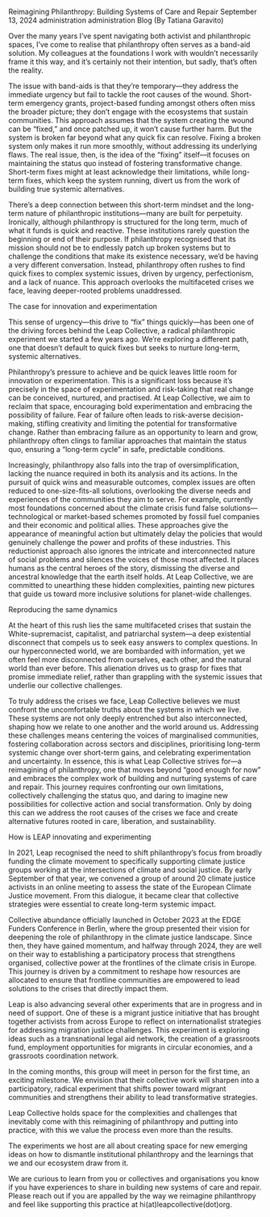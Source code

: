 Reimagining Philanthropy: Building Systems of Care and Repair
September 13, 2024
administration
administration
Blog
(By Tatiana Garavito)

Over the many years I’ve spent navigating both activist and philanthropic spaces, I’ve come to realise that philanthropy often serves as a band-aid solution. My colleagues at the foundations I work with wouldn’t necessarily frame it this way, and it’s certainly not their intention, but sadly, that’s often the reality.

The issue with band-aids is that they’re temporary—they address the immediate urgency but fail to tackle the root causes of the wound. Short-term emergency grants, project-based funding amongst others often miss the broader picture; they don’t engage with the ecosystems that sustain communities. This approach assumes that the system creating the wound can be “fixed,” and once patched up, it won’t cause further harm. But the system is broken far beyond what any quick fix can resolve. Fixing a broken system only makes it run more smoothly, without addressing its underlying flaws. The real issue, then, is the idea of the “fixing” itself—it focuses on maintaining the status quo instead of fostering transformative change. Short-term fixes might at least acknowledge their limitations, while long-term fixes, which keep the system running, divert us from the work of building true systemic alternatives.

There’s a deep connection between this short-term mindset and the long-term nature of philanthropic institutions—many are built for perpetuity. Ironically, although philanthropy is structured for the long term, much of what it funds is quick and reactive. These institutions rarely question the beginning or end of their purpose. If philanthropy recognised that its mission should not be to endlessly patch up broken systems but to challenge the conditions that make its existence necessary, we’d be having a very different conversation. Instead, philanthropy often rushes to find quick fixes to complex systemic issues, driven by urgency, perfectionism, and a lack of nuance. This approach overlooks the multifaceted crises we face, leaving deeper-rooted problems unaddressed.

The case for innovation and experimentation

This sense of urgency—this drive to “fix” things quickly—has been one of the driving forces behind the Leap Collective, a radical philanthropic experiment we started a few years ago. We’re exploring a different path, one that doesn’t default to quick fixes but seeks to nurture long-term, systemic alternatives.

Philanthropy’s pressure to achieve and be quick leaves little room for innovation or experimentation. This is a significant loss because it’s precisely in the space of experimentation and risk-taking that real change can be conceived, nurtured, and practised. At Leap Collective, we aim to reclaim that space, encouraging bold experimentation and embracing the possibility of failure. Fear of failure often leads to risk-averse decision-making, stifling creativity and limiting the potential for transformative change. Rather than embracing failure as an opportunity to learn and grow, philanthropy often clings to familiar approaches that maintain the status quo, ensuring a “long-term cycle” in safe, predictable conditions.

Increasingly, philanthropy also falls into the trap of oversimplification, lacking the nuance required in both its analysis and its actions. In the pursuit of quick wins and measurable outcomes, complex issues are often reduced to one-size-fits-all solutions, overlooking the diverse needs and experiences of the communities they aim to serve. For example, currently most foundations concerned about the climate crisis fund false solutions—technological or market-based schemes promoted by fossil fuel companies and their economic and political allies. These approaches give the appearance of meaningful action but ultimately delay the policies that would genuinely challenge the power and profits of these industries. This reductionist approach also ignores the intricate and interconnected nature of social problems and silences the voices of those most affected. It places humans as the central heroes of the story, dismissing the diverse and ancestral knowledge that the earth itself holds. At Leap Collective, we are committed to unearthing these hidden complexities, painting new pictures that guide us toward more inclusive solutions for planet-wide challenges.

Reproducing the same dynamics

At the heart of this rush lies the same multifaceted crises that sustain the White-supremacist, capitalist, and patriarchal system—a deep existential disconnect that compels us to seek easy answers to complex questions. In our hyperconnected world, we are bombarded with information, yet we often feel more disconnected from ourselves, each other, and the natural world than ever before. This alienation drives us to grasp for fixes that promise immediate relief, rather than grappling with the systemic issues that underlie our collective challenges.

To truly address the crises we face, Leap Collective believes we must confront the uncomfortable truths about the systems in which we live. These systems are not only deeply entrenched but also interconnected, shaping how we relate to one another and the world around us. Addressing these challenges means centering the voices of marginalised communities, fostering collaboration across sectors and disciplines, prioritising long-term systemic change over short-term gains, and celebrating experimentation and uncertainty. In essence, this is what Leap Collective strives for—a reimagining of philanthropy, one that moves beyond “good enough for now” and embraces the complex work of building and nurturing systems of care and repair. This journey requires confronting our own limitations, collectively challenging the status quo, and daring to imagine new possibilities for collective action and social transformation. Only by doing this can we address the root causes of the crises we face and create alternative futures rooted in care, liberation, and sustainability.

How is LEAP innovating and experimenting

In 2021, Leap recognised the need to shift philanthropy’s focus from broadly funding the climate movement to specifically supporting climate justice groups working at the intersections of climate and social justice. By early September of that year, we convened a group of around 20 climate justice activists in an online meeting to assess the state of the European Climate Justice movement. From this dialogue, it became clear that collective strategies were essential to create long-term systemic impact.

Collective abundance officially launched in October 2023 at the EDGE Funders Conference in Berlin, where the group presented their vision for deepening the role of philanthropy in the climate justice landscape. Since then, they have gained momentum, and halfway through 2024, they are well on their way to establishing a participatory process that strengthens organised, collective power at the frontlines of the climate crisis in Europe. This journey is driven by a commitment to reshape how resources are allocated to ensure that frontline communities are empowered to lead solutions to the crises that directly impact them.

Leap is also advancing several other experiments that are in progress and in need of support. One of these is a migrant justice initiative that has brought together activists from across Europe to reflect on internationalist strategies for addressing migration justice challenges. This experiment is exploring ideas such as a transnational legal aid network, the creation of a grassroots fund, employment opportunities for migrants in circular economies, and a grassroots coordination network.

In the coming months, this group will meet in person for the first time, an exciting milestone. We envision that their collective work will sharpen into a participatory, radical experiment that shifts power toward migrant communities and strengthens their ability to lead transformative strategies.

Leap Collective holds space for the complexities and challenges that inevitably come with this reimagining of philanthropy and putting into practice, with this we value the process even more than the results.

The experiments we host are all about creating space for new emerging ideas on how to dismantle institutional philanthropy and the learnings that we and our ecosystem draw from it.

We are curious to learn from you or collectives and organisations you know if you have experiences to share in building new systems of care and repair. Please reach out if you are appalled by the way we reimagine philanthropy and feel like supporting this practice at hi(at)leapcollective(dot)org.
